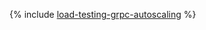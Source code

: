 {% include [load-testing-grpc-autoscaling](../../_tutorials/testing/load-testing-grpc-autoscaling.md) %}